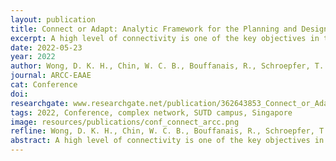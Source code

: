 ```yaml
---
layout: publication
title: Connect or Adapt: Analytic Framework for the Planning and Design of Resilient Spatial Networks
excerpt: A high level of connectivity is one of the key objectives in the planning and design of many urban developments. However, during an epidemic event, a frequent practice to control the spread of the disease is to control the access, e.g., through measures of safe distancing (social distancing) or zone isolation (lockdown). These measures conflict with the objective to increase the connectivity of spaces, i.e., the increment of connectivity would also increase the possible movement of people between places and thus increase the risk of disease spreading. 
date: 2022-05-23
year: 2022
author: Wong, D. K. H., Chin, W. C. B., Bouffanais, R., Schroepfer, T.
journal: ARCC-EAAE
cat: Conference
doi: 
researchgate: www.researchgate.net/publication/362643853_Connect_or_Adapt_Analytic_Framework_for_the_Planning_and_Design_of_Resilient_Spatial_Networks
tags: 2022, Conference, complex network, SUTD campus, Singapore
image: resources/publications/conf_connect_arcc.png
refline: Wong, D. K. H., Chin, W. C. B., Bouffanais, R., Schroepfer, T. (2022) Connect or Adapt: Analytic Framework for the Planning and Design of Resilient Spatial Networks. In 2022 ARCC-EAAE Conference. Virtual/Miami, USA. 
abstract: A high level of connectivity is one of the key objectives in the planning and design of many urban developments. However, during an epidemic event, a frequent practice to control the spread of the disease is to control the access, e.g., through measures of safe distancing (social distancing) or zone isolation (lockdown). These measures conflict with the objective to increase the connectivity of spaces, i.e., the increment of connectivity would also increase the possible movement of people between places and thus increase the risk of disease spreading. Therefore, the evaluation of the development layout and the resilience of its spatial network with the consideration of both connectivity and separation becomes an important task. To understand how the connectivity of spaces affects the spread of a disease, this paper proposes an analytic framework based on the spatial mapping of human movement at the urban and architectural scale. This approach allows for the evaluation of the effects of isolating spatial nodes on the disease spreading process in a spatial network. Our paper explores how the connectivity of nodes affects people flow and identifies the morphological and typological features of a spatial layout that relates to that connectivity. Next, it evaluates the dynamic effects of altering the network structure on movement and clustering of people through a series of link removal analyses. Our findings suggest that for the scale of our case study, a compact university campus in Singapore, complete zone-separation or isolation measures may not be necessary. Instead, breaking the high edge-betweenness links can increase the spatial separation while reduce physical interactions and close contacts by forcing people to take less frequented route detours. By framing the spaces of such a built environment as a complex adaptive system, the results provide important insights into human-centered design and interventions for public health at the building and urban scale.
---
```


